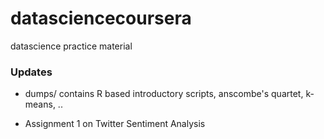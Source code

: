 datasciencecoursera
===================

datascience practice material


### Updates

* dumps/ contains R based introductory scripts, anscombe's quartet, k-means, ..

* Assignment 1 on Twitter Sentiment Analysis

